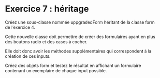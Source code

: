 # Exercice 7 : héritage

Créez une sous-classe nommée uppgradedForm héritant de la classe form de l’exercice 4.

Cette nouvelle classe doit permettre de créer des formulaires ayant en plus des boutons radio et des cases à cocher.

Elle doit donc avoir les méthodes supplémentaires qui correspondent à la création de ces inputs.

Créez des objets form et testez le résultat en affichant un formulaire contenant un exemplaire de chaque input possible.
